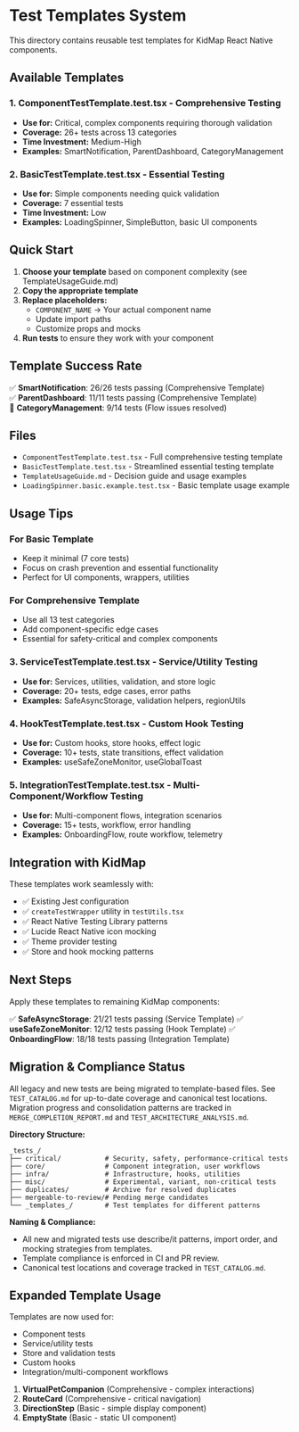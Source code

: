 # Test Templates System

This directory contains reusable test templates for KidMap React Native components.

## Available Templates

### 1. **ComponentTestTemplate.test.tsx** - Comprehensive Testing

- **Use for:** Critical, complex components requiring thorough validation
- **Coverage:** 26+ tests across 13 categories
- **Time Investment:** Medium-High
- **Examples:** SmartNotification, ParentDashboard, CategoryManagement

### 2. **BasicTestTemplate.test.tsx** - Essential Testing

- **Use for:** Simple components needing quick validation
- **Coverage:** 7 essential tests
- **Time Investment:** Low
- **Examples:** LoadingSpinner, SimpleButton, basic UI components

## Quick Start

1. **Choose your template** based on component complexity (see TemplateUsageGuide.md)
2. **Copy the appropriate template**
3. **Replace placeholders:**
   - `COMPONENT_NAME` → Your actual component name
   - Update import paths
   - Customize props and mocks
4. **Run tests** to ensure they work with your component

## Template Success Rate

✅ **SmartNotification**: 26/26 tests passing (Comprehensive Template)  
✅ **ParentDashboard**: 11/11 tests passing (Comprehensive Template)  
🔄 **CategoryManagement**: 9/14 tests (Flow issues resolved)

## Files

- `ComponentTestTemplate.test.tsx` - Full comprehensive testing template
- `BasicTestTemplate.test.tsx` - Streamlined essential testing template  
- `TemplateUsageGuide.md` - Decision guide and usage examples
- `LoadingSpinner.basic.example.test.tsx` - Basic template usage example

## Usage Tips

### For Basic Template

- Keep it minimal (7 core tests)
- Focus on crash prevention and essential functionality
- Perfect for UI components, wrappers, utilities

### For Comprehensive Template

- Use all 13 test categories
- Add component-specific edge cases
- Essential for safety-critical and complex components
### 3. **ServiceTestTemplate.test.tsx** - Service/Utility Testing

- **Use for:** Services, utilities, validation, and store logic
- **Coverage:** 20+ tests, edge cases, error paths
- **Examples:** SafeAsyncStorage, validation helpers, regionUtils

### 4. **HookTestTemplate.test.tsx** - Custom Hook Testing

- **Use for:** Custom hooks, store hooks, effect logic
- **Coverage:** 10+ tests, state transitions, effect validation
- **Examples:** useSafeZoneMonitor, useGlobalToast

### 5. **IntegrationTestTemplate.test.tsx** - Multi-Component/Workflow Testing

- **Use for:** Multi-component flows, integration scenarios
- **Coverage:** 15+ tests, workflow, error handling
- **Examples:** OnboardingFlow, route workflow, telemetry

## Integration with KidMap

These templates work seamlessly with:

- ✅ Existing Jest configuration
- ✅ `createTestWrapper` utility in `testUtils.tsx`
- ✅ React Native Testing Library patterns
- ✅ Lucide React Native icon mocking
- ✅ Theme provider testing
- ✅ Store and hook mocking patterns

## Next Steps

Apply these templates to remaining KidMap components:


✅ **SafeAsyncStorage**: 21/21 tests passing (Service Template)
✅ **useSafeZoneMonitor**: 12/12 tests passing (Hook Template)
✅ **OnboardingFlow**: 18/18 tests passing (Integration Template)

## Migration & Compliance Status

All legacy and new tests are being migrated to template-based files. See `TEST_CATALOG.md` for up-to-date coverage and canonical test locations. Migration progress and consolidation patterns are tracked in `MERGE_COMPLETION_REPORT.md` and `TEST_ARCHITECTURE_ANALYSIS.md`.

**Directory Structure:**

```
_tests_/
├── critical/           # Security, safety, performance-critical tests
├── core/               # Component integration, user workflows  
├── infra/              # Infrastructure, hooks, utilities
├── misc/               # Experimental, variant, non-critical tests
├── duplicates/         # Archive for resolved duplicates
├── mergeable-to-review/# Pending merge candidates
└── _templates_/        # Test templates for different patterns
```

**Naming & Compliance:**
- All new and migrated tests use describe/it patterns, import order, and mocking strategies from templates.
- Template compliance is enforced in CI and PR review.
- Canonical test locations and coverage tracked in `TEST_CATALOG.md`.

## Expanded Template Usage

Templates are now used for:
- Component tests
- Service/utility tests
- Store and validation tests
- Custom hooks
- Integration/multi-component workflows

1. **VirtualPetCompanion** (Comprehensive - complex interactions)
2. **RouteCard** (Comprehensive - critical navigation)  
3. **DirectionStep** (Basic - simple display component)
4. **EmptyState** (Basic - static UI component)
